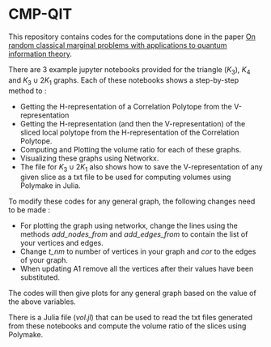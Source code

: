 # CMP-QIT

This repository contains codes for the computations done in the paper [On random classical marginal problems with applications to quantum information theory](https://arxiv.org/abs/2406.14153).

There are 3 example jupyter notebooks provided for the triangle ($K_3$), $K_4$ and $K_3 \cup 2K_1$ graphs. Each of these notebooks shows a step-by-step method to :
* Getting the H-representation of a Correlation Polytope from the V-representation
* Getting the H-representation (and then the V-representation) of the sliced local polytope from the H-representation of the Correlation Polytope.
* Computing and Plotting the volume ratio for each of these graphs.
* Visualizing these graphs using Networkx.
* The file for $K_3 \cup 2K_1$ also shows how to save the V-representation of any given slice as a txt file to be used for computing volumes using Polymake in Julia.

To modify these codes for any general graph, the following changes need to be made :
* For plotting the graph using networkx, change the lines using the methods *add_nodes_from* and *add_edges_from* to contain the list of your vertices and edges.
* Change *t_nm* to number of vertices in your graph and *cor* to the edges of your graph.
* When updating A1 remove all the vertices after their values have been substituted.

The codes will then give plots for any general graph based on the value of the above variables.

There is a Julia file (*vol.jl*) that can be used to read the txt files generated from these notebooks and compute the volume ratio of the slices using Polymake.
